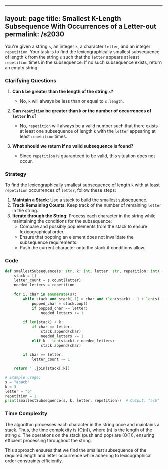 
---
layout: page
title:  Smallest K-Length Subsequence With Occurrences of a Letter-out
permalink: /s2030
---

You're given a string `s`, an integer `k`, a character `letter`, and an integer `repetition`. Your task is to find the lexicographically smallest subsequence of length `k` from the string `s` such that the `letter` appears at least `repetition` times in the subsequence. If no such subsequence exists, return an empty string.

### Clarifying Questions

1. **Can `k` be greater than the length of the string `s`?**
   - No, `k` will always be less than or equal to `s.length`.

2. **Can `repetition` be greater than `k` or the number of occurrences of `letter` in `s`?**
   - No, `repetition` will always be a valid number such that there exists at least one subsequence of length `k` with the `letter` appearing at least `repetition` times.

3. **What should we return if no valid subsequence is found?**
   - Since `repetition` is guaranteed to be valid, this situation does not occur.

### Strategy

To find the lexicographically smallest subsequence of length `k` with at least `repetition` occurrences of `letter`, follow these steps:

1. **Maintain a Stack**: Use a stack to build the smallest subsequence.
2. **Track Remaining Counts**: Keep track of the number of remaining `letter` in the string.
3. **Iterate through the String**: Process each character in the string while maintaining the conditions for the subsequence:
   - Compare and possibly pop elements from the stack to ensure lexicographical order.
   - Ensure that popping an element does not invalidate the subsequence requirements.
   - Push the current character onto the stack if conditions allow.

### Code

```python
def smallestSubsequence(s: str, k: int, letter: str, repetition: int) -> str:
    stack = []
    letter_count = s.count(letter)
    needed_letters = repetition
    
    for i, char in enumerate(s):
        while stack and stack[-1] > char and (len(stack) - 1 + len(s) - i >= k) and (stack[-1] != letter or letter_count > needed_letters):
            popped_char = stack.pop()
            if popped_char == letter:
                needed_letters += 1
        
        if len(stack) < k:
            if char == letter:
                stack.append(char)
                needed_letters -= 1
            elif k - len(stack) > needed_letters:
                stack.append(char)
        
        if char == letter:
            letter_count -= 1

    return ''.join(stack[:k])

# Example usage:
s = "abacb"
k = 3
letter = "b"
repetition = 1
print(smallestSubsequence(s, k, letter, repetition))  # Output: "acb"
```

### Time Complexity

The algorithm processes each character in the string once and maintains a stack. Thus, the time complexity is \(O(n)\), where \(n\) is the length of the string `s`. The operations on the stack (push and pop) are \(O(1)\), ensuring efficient processing throughout the string.

This approach ensures that we find the smallest subsequence of the required length and letter occurrence while adhering to lexicographical order constraints efficiently.